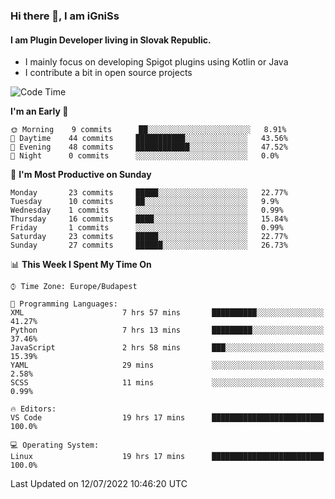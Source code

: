### Hi there 👋, I am iGniSs

#### I am Plugin Developer living in Slovak Republic.
- I mainly focus on developing Spigot plugins using Kotlin or Java
- I contribute a bit in open source projects

<!--START_SECTION:waka-->
![Code Time](http://img.shields.io/badge/Code%20Time-818%20hrs%2020%20mins-blue)

**I'm an Early 🐤** 

```text
🌞 Morning    9 commits      ██░░░░░░░░░░░░░░░░░░░░░░░   8.91% 
🌆 Daytime    44 commits     ███████████░░░░░░░░░░░░░░   43.56% 
🌃 Evening    48 commits     ████████████░░░░░░░░░░░░░   47.52% 
🌙 Night      0 commits      ░░░░░░░░░░░░░░░░░░░░░░░░░   0.0%

```
📅 **I'm Most Productive on Sunday** 

```text
Monday       23 commits     █████░░░░░░░░░░░░░░░░░░░░   22.77% 
Tuesday      10 commits     ██░░░░░░░░░░░░░░░░░░░░░░░   9.9% 
Wednesday    1 commits      ░░░░░░░░░░░░░░░░░░░░░░░░░   0.99% 
Thursday     16 commits     ████░░░░░░░░░░░░░░░░░░░░░   15.84% 
Friday       1 commits      ░░░░░░░░░░░░░░░░░░░░░░░░░   0.99% 
Saturday     23 commits     █████░░░░░░░░░░░░░░░░░░░░   22.77% 
Sunday       27 commits     ██████░░░░░░░░░░░░░░░░░░░   26.73%

```


📊 **This Week I Spent My Time On** 

```text
⌚︎ Time Zone: Europe/Budapest

💬 Programming Languages: 
XML                      7 hrs 57 mins       ██████████░░░░░░░░░░░░░░░   41.27% 
Python                   7 hrs 13 mins       █████████░░░░░░░░░░░░░░░░   37.46% 
JavaScript               2 hrs 58 mins       ███░░░░░░░░░░░░░░░░░░░░░░   15.39% 
YAML                     29 mins             ░░░░░░░░░░░░░░░░░░░░░░░░░   2.58% 
SCSS                     11 mins             ░░░░░░░░░░░░░░░░░░░░░░░░░   0.99%

🔥 Editors: 
VS Code                  19 hrs 17 mins      █████████████████████████   100.0%

💻 Operating System: 
Linux                    19 hrs 17 mins      █████████████████████████   100.0%

```


 Last Updated on 12/07/2022 10:46:20 UTC
<!--END_SECTION:waka-->